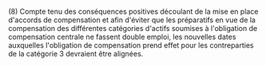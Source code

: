 (8) Compte tenu des conséquences positives découlant de la mise en place d'accords de compensation et afin d'éviter que les préparatifs en vue de la compensation des différentes catégories d'actifs soumises à l'obligation de compensation centrale ne fassent double emploi, les nouvelles dates auxquelles l'obligation de compensation prend effet pour les contreparties de la catégorie 3 devraient être alignées.